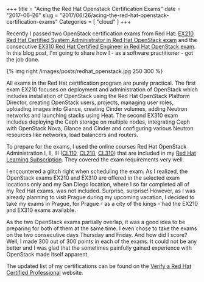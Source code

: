 +++
title = "Acing the Red Hat Openstack Certification Exams"
date = "2017-06-26"
slug = "2017/06/26/acing-the-red-hat-openstack-certification-exams"
Categories = [ "cloud" ]
+++

Recently I passed two OpenStack certification exams from Red Hat: [EX210 Red Hat Certified System Administrator in Red Hat OpenStack exam](https://www.redhat.com/en/services/training/ex210-red-hat-certified-system-administrator-red-hat-openstack-exam) and the consecutive [EX310 Red Hat Certified Engineer in Red Hat OpenStack exam](https://www.redhat.com/en/services/training/ex310-red-hat-certified-engineer-red-hat-openstack-exam). In this blog post, I'm going to share how I - as a software practitioner - got the job done.

<!--more-->

{% img right /images/posts/redhat_openstack.jpg 250 300 %}

All exams in the Red Hat certification program are purely practical. The first exam EX210 focuses on deployment and administration of OpenStack which includes installation of OpenStack using the Red Hat OpenStack Platform Director, creating OpenStack users, projects, managing user roles, uploading images into Glance, creating Cinder volumes, adding Neutron networks and launching stacks using Heat. The second EX310 exam includes deploying the Ceph storage on multiple nodes, integrating Ceph with OpenStack Nova, Glance and Cinder and configuring various Neutron resources like networks, load balancers and routers.

To prepare for the exams, I used the online courses Red Hat OpenStack Administration I, II, III ([CL110](https://www.redhat.com/en/services/training/cl110-red-hat-openstack-administration-i), [CL210](https://www.redhat.com/en/services/training/cl210-red-hat-openstack-administration-ii), [CL310](https://www.redhat.com/en/services/training/cl310-red-hat-openstack-administration-iii)) that are included in my [Red Hat Learning Subscription](https://www.redhat.com/en/services/training/learning-subscription). They covered the exam requirements very well.

I encountered a glitch right when scheduling the exam. As I realized, the OpenStack exams EX210 and EX310 are offered in the selected exam locations only and my San Diego location, where I so far completed all of my Red Hat exams, was not included. Surprise, surprise! However, as I was already planning to visit Prague during my upcoming vacation, I decided to take my exams in Prague, for Prague - as a city of the kings - had the EX210 and EX310 exams available.


As the two OpenStack exams partially overlap, it was a good idea to be preparing for both of them at the same time. I even chose to take the exams on the two consecutive days Thursday and Friday. And how did I score? Well, I made 300 out of 300 points in each of the exams. It could not be any better and I was glad that the sometimes painfully gained experience with OpenStack made itself apparent.

The updated list of my certifications can be found on the [Verify a Red Hat Certified Professional](https://www.redhat.com/rhtapps/certification/verify/?certId=160-216-727) website.
